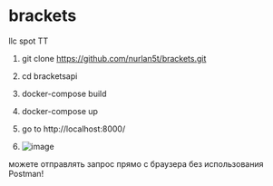 # brackets
llc spot TT

1) git clone https://github.com/nurlan5t/brackets.git

2) cd bracketsapi

3) docker-compose build

4) docker-compose up

5) go to http://localhost:8000/

6) ![image](https://github.com/nurlan5t/brackets/assets/18749849/be44dce7-c80d-49bf-a60b-34c4589ccc54)

можете отправлять запрос прямо с браузера без использования Postman!
